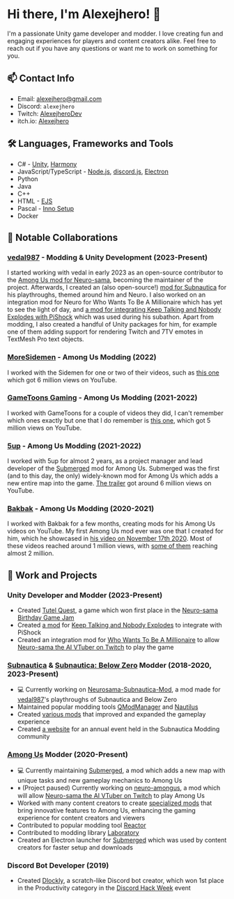 # Hi there, I'm Alexejhero! 👋

I'm a passionate Unity game developer and modder. I love creating fun and engaging experiences for players and content creators alike. Feel free to reach out if you have any questions or want me to work on something for you.

## 📫 Contact Info
- Email: [alexejhero@gmail.com](mailto:alexejhero@gmail.com)
- Discord: `alexejhero`
- Twitch: [AlexejheroDev](https://twitch.tv/AlexejheroDev)
- itch.io: [Alexejhero](https://Alexejhero.itch.io)

## 🛠️ Languages, Frameworks and Tools
- C# - [Unity](https://unity.com/), [Harmony](https://github.com/pardeike/harmony)
- JavaScript/TypeScript - [Node.js](https://nodejs.org/), [discord.js](https://github.com/discordjs/discord.js), [Electron](https://github.com/electron/electron)
- Python
- Java
- C++
- HTML - [EJS](https://ejs.co/)
- Pascal - [Inno Setup](https://jrsoftware.org/isinfo.php)
- Docker

## 🤝 Notable Collaborations

### [vedal987](https://www.twitch.tv/vedal987) - Modding & Unity Development (2023-Present)
I started working with vedal in early 2023 as an open-source contributor to the [Among Us mod for Neuro-sama](https://github.com/vedalai/neuro-amongus), becoming the maintainer of the project. Afterwards, I created an (also open-source!) [mod for Subnautica](https://github.com/alexejhero/neurosama-subnautica-mod) for his playthroughs, themed around him and Neuro. I also worked on an integration mod for Neuro for Who Wants To Be A Millionaire which has yet to see the light of day, and [a mod for integrating Keep Talking and Nobody Explodes with PiShock](https://github.com/Alexejhero/KTANE-PiShock-Mod/) which was used during his subathon. Apart from modding, I also created a handful of Unity packages for him, for example one of them adding support for rendering Twitch and 7TV emotes in TextMesh Pro text objects.

### [MoreSidemen](https://www.youtube.com/@MoreSidemen) - Among Us Modding (2022)
I worked with the Sidemen for one or two of their videos, such as [this one](https://www.youtube.com/watch?v=WEK25KcWRjs) which got 6 million views on YouTube.

### [GameToons Gaming](https://www.youtube.com/@GameToonsGaming) - Among Us Modding (2021-2022)
I worked with GameToons for a couple of videos they did, I can't remember which ones exactly but one that I do remember is [this one](https://www.youtube.com/watch?v=jC9u2eB5FK4), which got 5 million views on YouTube. 

### [5up](https://www.twitch.tv/5up) - Among Us Modding (2021-2022)
I worked with 5up for almost 2 years, as a project manager and lead developer of the [Submerged](https://github.com/SubmergedAmongUs/Submerged) mod for Among Us. Submerged was the first (and to this day, the only) widely-known mod for Among Us which adds a new entire map into the game. [The trailer](https://www.youtube.com/watch?v=gAX_mDOX4Pc) got around 6 million views on YouTube.

### [Bakbak](https://www.youtube.com/@BakbakIsMe) - Among Us Modding (2020-2021)
I worked with Bakbak for a few months, creating mods for his Among Us videos on YouTube. My first Among Us mod ever was one that I created for him, which he showcased in [his video on November 17th 2020](https://www.youtube.com/watch?v=VWWbBqGVOY0). Most of these videos reached around 1 million views, with [some of them](https://www.youtube.com/watch?v=VHcsSUHTBqs) reaching almost 2 million.

### 

## 💼 Work and Projects
### Unity Developer and Modder (2023-Present)
- Created [Tutel Quest](https://alexejhero.itch.io/tutelquest), a game which won first place in the [Neuro-sama Birthday Game Jam](https://itch.io/jam/neurosama-birthday-game-jam)
- Created [a mod](https://github.com/Alexejhero/KTANE-PiShock-Mod/) for [Keep Talking and Nobody Explodes](https://store.steampowered.com/app/341800/Keep_Talking_and_Nobody_Explodes/) to integrate with PiShock
- Created an integration mod for [Who Wants To Be A Millionaire](https://store.steampowered.com/app/1356240/Who_Wants_To_Be_A_Millionaire) to allow [Neuro-sama the AI VTuber on Twitch](https://twitch.tv/vedal987) to play the game

### [Subnautica](https://store.steampowered.com/app/264710/Subnautica/) & [Subnautica: Below Zero](https://store.steampowered.com/app/848450/Subnautica_Below_Zero/) Modder (2018-2020, 2023-Present)
- 💻 Currently working on [Neurosama-Subnautica-Mod](https://github.com/alexejhero/neurosama-subnautica-mod), a mod made for [vedal987](https://twitch.tv/vedal987)'s playthroughs of Subnautica and Below Zero
- Maintained popular modding tools [QModManager](https://github.com/SubnauticaModding/QModManager) and [Nautilus](https://github.com/SubnauticaModding/SMLHelper)
- Created [various mods](https://github.com/Alexejhero/Subnautica-Mods) that improved and expanded the gameplay experience
- Created [a website](https://github.com/SubnauticaModding/MOTY) for an annual event held in the Subnautica Modding community

### [Among Us](https://store.steampowered.com/app/945360/Among_Us/) Modder (2020-Present)
- 💻 Currently maintaining [Submerged](https://github.com/SubmergedAmongUs/Submerged), a mod which adds a new map with unique tasks and new gameplay mechanics to Among Us
- ⏸ (Project paused) Currently working on [neuro-amongus](https://github.com/vedalai/neuro-amongus), a mod which will allow [Neuro-sama the AI VTuber on Twitch](https://twitch.tv/vedal987) to play Among Us 
- Worked with many content creators to create [specialized mods](https://www.youtube.com/playlist?list=PL3ddDQ0FPgGbTsDCaYhTRj1R7DMzd05Wr) that bring innovative features to Among Us, enhancing the gaming experience for content creators and viewers
- Contributed to popular modding tool [Reactor](https://github.com/nuclearpowered/reactor)
- Contributed to modding library [Laboratory](https://github.com/Among-Us-Modding/Laboratory)
- Created an Electron launcher for [Submerged](https://github.com/SubmergedAmongUs/Submerged) which was used by content creators for faster setup and downloads

### Discord Bot Developer (2019)
- Created [Dlockly](https://github.com/Alexejhero/Dlockly), a scratch-like Discord bot creator, which won 1st place in the Productivity category in the [Discord Hack Week](https://medium.com/discord-engineering/discord-community-hack-week-category-winners-bd0364360f92) event
